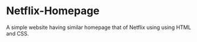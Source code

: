 # Netflix-Homepage
A simple website having similar homepage that of Netflix using using HTML and CSS. 
